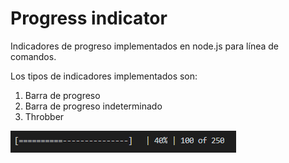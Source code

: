 # Progress indicator
Indicadores de progreso implementados en node.js para línea de comandos.

Los tipos de indicadores implementados son:
1. Barra de progreso
2. Barra de progreso indeterminado
3. Throbber

![](./img/bar.PNG)
